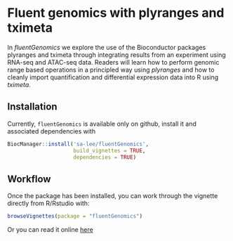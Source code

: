 # Fluent genomics with plyranges and tximeta 

<!-- badges: start -->
<!-- badges: end -->

In *fluentGenomics* we explore the use of the Bioconductor packages plyranges and tximeta through integrating results from an experiment using RNA-seq and ATAC-seq data. Readers will learn how to perform genomic range based operations in a principled way using *plyranges* and how to cleanly import quantification and differential expression data into R using *tximeta*. 

## Installation

Currently, `fluentGenomics` is available only on github,
install it and associated dependencies with

``` r
BiocManager::install('sa-lee/fluentGenomics', 
                     build_vignettes = TRUE,
                     dependencies = TRUE)
```

## Workflow

Once the package has been installed, you can work through
the vignette directly from R/Rstudio with:

``` r
browseVignettes(package = "fluentGenomics")
```

Or you can read it online [here](articles/index.html)


